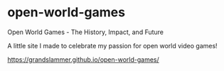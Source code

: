 # open-world-games
Open World Games - The History, Impact, and Future

A little site I made to celebrate my passion for open world video games!

https://grandslammer.github.io/open-world-games/
